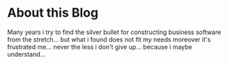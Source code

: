 # About this Blog

Many years i try to find the silver bullet for constructing business software from the stretch...  but what i found does not fit my needs moreover it's frustrated me... never the less i don't give up... because i maybe understand...
